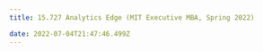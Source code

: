 ```yaml
---
title: 15.727 Analytics Edge (MIT Executive MBA, Spring 2022)

date: 2022-07-04T21:47:46.499Z
---
```

